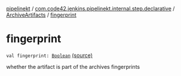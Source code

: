 [pipelinekt](../../index.md) / [com.code42.jenkins.pipelinekt.internal.step.declarative](../index.md) / [ArchiveArtifacts](index.md) / [fingerprint](./fingerprint.md)

# fingerprint

`val fingerprint: `[`Boolean`](https://kotlinlang.org/api/latest/jvm/stdlib/kotlin/-boolean/index.html) [(source)](https://github.com/code42/pipelinekt/tree/master/internal/src/main/kotlin/com/code42/jenkins/pipelinekt/internal/step/declarative/ArchiveArtifacts.kt#L14)

whether the artifact is part of the archives fingerprints

